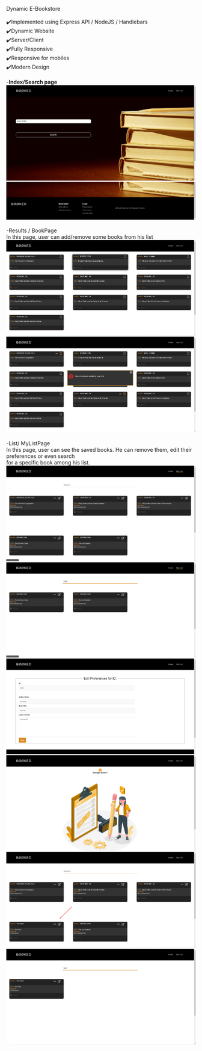 Dynamic E-Bookstore<br/><br/>
✔️Implemented using Express API / NodeJS / Handlebars<br/>
✔️Dynamic Website<br/>
✔️Server/Client <br/>
✔️Fully Responsive<br/>
✔️Responsive for mobiles<br/>
✔️Modern Design<br/><br/>
-<b>Index/Search page</b> <br/>
![](images/1.png)<br/>
![](images/2.png)<br/><br/>
-Results / BookPage <br/>
In this page, user can add/remove some books from his list<br/> 
![](images/3.png)<br/>
![](images/4.png)<br/><br/>
-List/ MyListPage<br/>
In this page, user can see the saved books. He can remove them, edit their preferences or even search <br/>
for a specific book among his list.<br/>
![](images/5.png)<br/>
![](images/6.png)<br/>
![](images/7.png)<br/>
![](images/8.png)<br/>
![](images/9.png)<br/>
![](images/10.png)<br/>
